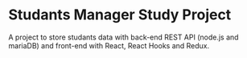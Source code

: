 # Studants Manager Study Project

A project to store studants data with back-end REST API (node.js and mariaDB) and front-end with React, React Hooks and Redux.
